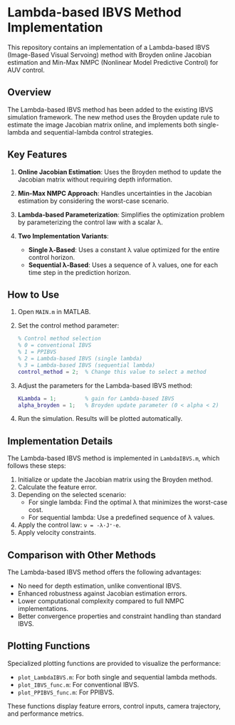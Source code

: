 # Lambda-based IBVS Method Implementation

This repository contains an implementation of a Lambda-based IBVS (Image-Based Visual Servoing) method with Broyden online Jacobian estimation and Min-Max NMPC (Nonlinear Model Predictive Control) for AUV control.

## Overview

The Lambda-based IBVS method has been added to the existing IBVS simulation framework. The new method uses the Broyden update rule to estimate the image Jacobian matrix online, and implements both single-lambda and sequential-lambda control strategies.

## Key Features

1. **Online Jacobian Estimation**: Uses the Broyden method to update the Jacobian matrix without requiring depth information.

2. **Min-Max NMPC Approach**: Handles uncertainties in the Jacobian estimation by considering the worst-case scenario.

3. **Lambda-based Parameterization**: Simplifies the optimization problem by parameterizing the control law with a scalar λ.

4. **Two Implementation Variants**:
   - **Single λ-Based**: Uses a constant λ value optimized for the entire control horizon.
   - **Sequential λ-Based**: Uses a sequence of λ values, one for each time step in the prediction horizon.

## How to Use

1. Open `MAIN.m` in MATLAB.

2. Set the control method parameter:
   ```matlab
   % Control method selection
   % 0 = conventional IBVS
   % 1 = PPIBVS
   % 2 = Lambda-based IBVS (single lambda)
   % 3 = Lambda-based IBVS (sequential lambda)
   control_method = 2;  % Change this value to select a method
   ```

3. Adjust the parameters for the Lambda-based IBVS method:
   ```matlab
   KLambda = 1;         % gain for Lambda-based IBVS
   alpha_broyden = 1;   % Broyden update parameter (0 < alpha < 2)
   ```

4. Run the simulation. Results will be plotted automatically.

## Implementation Details

The Lambda-based IBVS method is implemented in `LambdaIBVS.m`, which follows these steps:

1. Initialize or update the Jacobian matrix using the Broyden method.
2. Calculate the feature error.
3. Depending on the selected scenario:
   - For single lambda: Find the optimal λ that minimizes the worst-case cost.
   - For sequential lambda: Use a predefined sequence of λ values.
4. Apply the control law: `ν = -λ·J⁺·e`.
5. Apply velocity constraints.

## Comparison with Other Methods

The Lambda-based IBVS method offers the following advantages:

- No need for depth estimation, unlike conventional IBVS.
- Enhanced robustness against Jacobian estimation errors.
- Lower computational complexity compared to full NMPC implementations.
- Better convergence properties and constraint handling than standard IBVS.

## Plotting Functions

Specialized plotting functions are provided to visualize the performance:

- `plot_LambdaIBVS.m`: For both single and sequential lambda methods.
- `plot_IBVS_func.m`: For conventional IBVS.
- `plot_PPIBVS_func.m`: For PPIBVS.

These functions display feature errors, control inputs, camera trajectory, and performance metrics. 